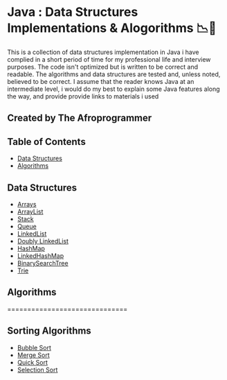 Java : Data Structures Implementations & Alogorithms :chart_with_downwards_trend::arrows_counterclockwise:
==============================

This is a collection of data structures implementation in Java i have complied in a short period of time for my professional life and interview purposes. The code isn't optimized but is written to be correct and readable. The algorithms and data structures are tested and, unless noted, believed to be correct.
I assume that the reader knows Java at an intermediate level, i would do my best to explain some Java features along the way, and provide provide links to materials i used

## Created by The Afroprogrammer

## Table of Contents
- [Data Structures](#data-structures)
- [Algorithms](Algorithms)

## Data Structures
* [Arrays](https://github.com/Afroprogrammer/Java-Data-Strucures-Implementation/blob/master/src/main/java/dataStructures/Arrays/AnArray.java)
* [ArrayList](https://github.com/Afroprogrammer/Java-Data-Strucures-Implementation/tree/master/src/main/java/dataStructures/ArrayList)
* [Stack](https://github.com/Afroprogrammer/Java-Data-Strucures-Implementation/blob/master/src/main/java/dataStructures/Stack/MyStack.java)
* [Queue](https://github.com/Afroprogrammer/Java-Data-Strucures-Implementation/blob/master/src/main/java/dataStructures/Queue/MyQueue.java)
* [LinkedList](https://github.com/Afroprogrammer/Java-Data-Strucures-Implementation/blob/master/src/main/java/dataStructures/singlyLinkedList/LinkedList.java)
* [Doubly LinkedList](https://github.com/Afroprogrammer/Java-Data-Strucures-Implementation/blob/master/src/main/java/dataStructures/DoublyLinkedList/DoublyLinkedList.java)
* [HashMap](https://github.com/Afroprogrammer/Java-Data-Strucures-Implementation/blob/master/src/main/java/dataStructures/HashMaps/Hashmap.java)
* [LinkedHashMap](https://github.com/Afroprogrammer/Java-Data-Strucures-Implementation/blob/master/src/main/java/dataStructures/HashMaps/LinkedHashMap.java)
* [BinarySearchTree](https://github.com/Afroprogrammer/Java-Data-StrucuresImplementation/blob/master/src/main/java/dataStructures/BinarySearchTree/BinarySearchTree.java)
* [Trie](https://github.com/Afroprogrammer/Java-Data-Strucures-Implementation/blob/master/src/main/java/dataStructures/Trie/Trie.java)

## Algorithms
==============================
## Sorting Algorithms
* [Bubble Sort](https://github.com/Afroprogrammer/Java-Data-Strucures-Implementation/blob/master/src/main/java/SearchingAlgorithm/BubbleSort/BubbleSort.java)
* [Merge Sort](https://github.com/Afroprogrammer/Java-Data-Strucures-Implementation/blob/master/src/main/java/SearchingAlgorithm/MergeSort/MergeSort.java)
* [Quick Sort](https://github.com/Afroprogrammer/Java-Data-Strucures-Implementation/blob/master/src/main/java/SearchingAlgorithm/QuickSort/QuickSort.java)
* [Selection Sort](https://github.com/Afroprogrammer/Java-Data-Strucures-Implementation/tree/master/src/main/java/SearchingAlgorithm/SelectionSort)
